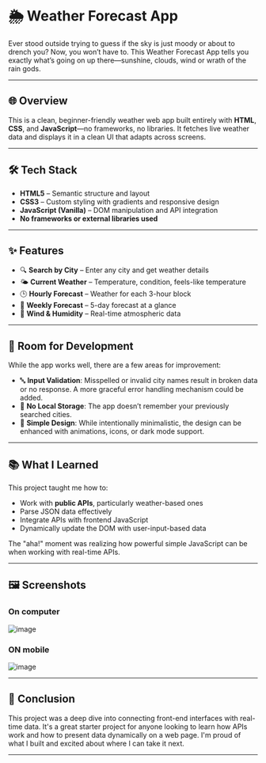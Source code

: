 # 🌦️ Weather Forecast App

  Ever stood outside trying to guess if the sky is just moody or about to drench you? Now, you won’t have to. This Weather Forecast 
App tells you exactly what’s going on up there—sunshine, clouds, wind or wrath of the rain gods.

---

## 🌐 Overview

  This is a clean, beginner-friendly weather web app built entirely with **HTML**, **CSS**, and **JavaScript**—no frameworks, no libraries.
It fetches live weather data and displays it in a clean UI that adapts across screens.

---

## 🛠️ Tech Stack

- **HTML5** – Semantic structure and layout  
- **CSS3** – Custom styling with gradients and responsive design  
- **JavaScript (Vanilla)** – DOM manipulation and API integration  
- **No frameworks or external libraries used**

---

## ✨ Features

- 🔍 **Search by City** – Enter any city and get weather details  
- 🌤️ **Current Weather** – Temperature, condition, feels-like temperature  
- 🕒 **Hourly Forecast** – Weather for each 3-hour block  
- 📆 **Weekly Forecast** – 5-day forecast at a glance  
- 💨 **Wind & Humidity** – Real-time atmospheric data  

---

## 🚧 Room for Development

While the app works well, there are a few areas for improvement:

- 🔤 **Input Validation**: Misspelled or invalid city names result in broken data or no response. A more graceful error handling mechanism could be added.
- 💾 **No Local Storage**: The app doesn’t remember your previously searched cities.
- 🧱 **Simple Design**: While intentionally minimalistic, the design can be enhanced with animations, icons, or dark mode support.

---

## 📚 What I Learned

This project taught me how to:

- Work with **public APIs**, particularly weather-based ones
- Parse JSON data effectively
- Integrate APIs with frontend JavaScript
- Dynamically update the DOM with user-input-based data

The "aha!" moment was realizing how powerful simple JavaScript can be when working with real-time APIs.

---

## 🖼️ Screenshots

### On computer
![image](https://github.com/user-attachments/assets/9131b2b4-e0ef-4b3c-898e-3fef507e8d32)


### ON mobile 
![image](https://github.com/user-attachments/assets/cc1cfa4c-7611-4724-9cac-7f8f56d489bc)


---

## 🧾 Conclusion

  This project was a deep dive into connecting front-end interfaces with real-time data. It's a great starter project for anyone looking to 
learn how APIs work and how to present data dynamically on a web page. I'm proud of what I built and excited about where I can take it next.

---


